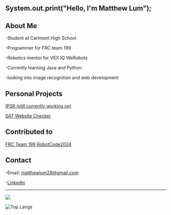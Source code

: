 System.out.print("Hello, I'm Matthew Lum");
-------------------------------------------
About Me
-------------------------------------------
-Student at Carlmont High School

-Programmer for FRC team 199

-Robotics mentor for VEX IQ WeRobots

-Currently learning Java and Python

-looking into image recognition and web development

Personal Projects
-----------------------------------------
[IPSR (still currently working on)](https://github.com/Rand0mAsianKid/Invasive-Plant-Species-Image-Recognition-Website) 

[SAT Website Checker](https://github.com/Rand0mAsianKid/SAT-Website-Checker)

Contributed to
------------------------------
[FRC Team 199 RobotCode2024](https://github.com/DeepBlueRobotics/RobotCode2024) 

Contact
-----------------------------
-Email: matthewlum28@gmail.com

-[LinkedIn](https://www.linkedin.com/in/matthew-lum-75a45b305/)

------------------------------
<picture>
  <source
    srcset="https://github-readme-stats.vercel.app/api?username=Rand0mAsianKid&show_icons=true&theme=dark"
    media="(prefers-color-scheme: dark)"
  />
  <source
    srcset="https://github-readme-stats.vercel.app/api?username=Rand0mAsianKid&show_icons=true"
    media="(prefers-color-scheme: dark), (prefers-color-scheme: dark)"
  />
  <img src="https://github-readme-stats.vercel.app/api?username=Rand0mAsianKid&show_icons=true" />
</picture>

![Top Langs](https://github-readme-stats.vercel.app/api/top-langs/?username=Rand0mAsianKid&size_weight=0.5&count_weight=0.5)



